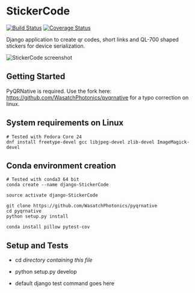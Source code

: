 # StickerCode
[![Build Status](https://travis-ci.org/WasatchPhotonics/StickerCode.svg?branch=master)](https://travis-ci.org/WasatchPhotonics/StickerCode) [![Coverage Status](https://coveralls.io/repos/WasatchPhotonics/StickerCode/badge.svg?branch=master&service=github)](https://coveralls.io/github/WasatchPhotonics/StickerCode?branch=master)

Django application to create qr codes, short links and QL-700 shaped stickers
for device serialization.


![StickerCode screenshot](/resources/demo.gif "StickerCode screenshot")

Getting Started
---------------

PyQRNative is required. Use the fork here:
https://github.com/WasatchPhotonics/pyqrnative for a typo correction on
linux.


System requirements on Linux 
----------------------------

    # Tested with Fedora Core 24
    dnf install freetype-devel gcc libjpeg-devel zlib-devel ImageMagick-devel

Conda environment creation
--------------------------

    # Tested with conda3 64 bit
    conda create --name django-StickerCode

    source activate django-StickerCode

    git clone https://github.com/WasatchPhotonics/pyqrnative
    cd pyqrnative
    python setup.py install

    conda install pillow pytest-cov

Setup and Tests
---------------

- cd _directory containing this file_

- python setup.py develop

- default django test command goes here


